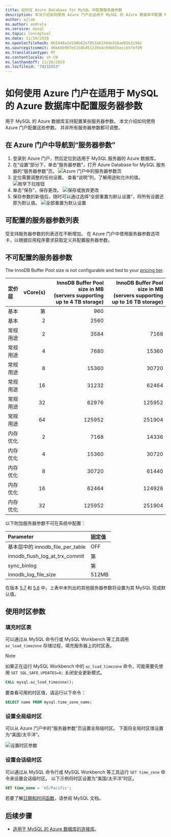 ```yaml
---
title: 如何在 Azure Database for MySQL 中配置服务器参数
description: 本文介绍如何使用 Azure 门户在适用于 MySQL 的 Azure 数据库中配置 MySQL 服务器参数。
author: ajlam
ms.author: andrela
ms.service: mysql
ms.topic: conceptual
ms.date: 11/19/2019
ms.openlocfilehash: 6b5d48a1d198b62af853a6334de41bad01b3c98c
ms.sourcegitcommit: d6b68b907e5158b451239e4c09bb55eccb5fef89
ms.translationtype: MT
ms.contentlocale: zh-CN
ms.lasthandoff: 11/20/2019
ms.locfileid: "74232553"
---
```

# <a name="how-to-configure-server-parameters-in-azure-database-for-mysql-by-using-the-azure-portal"></a>如何使用 Azure 门户在适用于 MySQL 的 Azure 数据库中配置服务器参数

用于 MySQL 的 Azure 数据库支持配置某些服务器参数。 本文介绍如何使用 Azure 门户配置这些参数。 并非所有服务器参数都可调整。

## <a name="navigate-to-server-parameters-on-azure-portal"></a>在 Azure 门户中导航到“服务器参数”

1. 登录到 Azure 门户，然后定位到适用于 MySQL 服务器的 Azure 数据库。
2. 在“设置”部分下，单击“服务器参数”，打开 Azure Database for MySQL 服务器的“服务器参数”页。
![Azure 门户中的服务器参数页](./media/howto-server-parameters/auzre-portal-server-parameters.png)
3. 定位需要调整的任何设置。 查看“说明”列，了解用途和允许的值。
![枚举下拉按钮](./media/howto-server-parameters/3-toggle_parameter.png)
4. 单击“保存”，保存更改。
![保存或放弃更改](./media/howto-server-parameters/4-save_parameters.png)
5. 保存参数的新值后，随时可以通过选择“全部重置为默认设置”，将所有设置还原为默认值。
![全部重置为默认设置](./media/howto-server-parameters/5-reset_parameters.png)

## <a name="list-of-configurable-server-parameters"></a>可配置的服务器参数列表

受支持服务器参数的列表还在不断增加。 在 Azure 门户中使用服务器参数选项卡，以根据应用程序要求获取定义并配置服务器参数。

## <a name="non-configurable-server-parameters"></a>不可配置的服务器参数

The InnoDB Buffer Pool size is not configurable and tied to your [pricing tier](concepts-service-tiers.md).

|**定价层**|**vCore(s)**|**InnoDB Buffer Pool size in MB <br>(servers supporting up to 4 TB storage)**| **InnoDB Buffer Pool size in MB <br>(servers supporting up to 16 TB storage)**|
|:---|---:|---:|---:|
|基本| 第| 960| |
|基本| 2| 2560| |
|常规用途| 2| 3584| 7168|
|常规用途| 4| 7680| 15360|
|常规用途| 8| 15360| 30720|
|常规用途| 16| 31232| 62464|
|常规用途| 32| 62976| 125952|
|常规用途| 64| 125952| 251904|
|内存优化| 2| 7168| 14336|
|内存优化| 4| 15360| 30720|
|内存优化| 8| 30720| 61440|
|内存优化| 16| 62464| 124928|
|内存优化| 32| 125952| 251904|

以下附加服务器参数不可在系统中配置：

|**Parameter**|**固定值**|
| :------------------------ | :-------- |
|基本层中的 innodb_file_per_table|OFF|
|innodb_flush_log_at_trx_commit|第|
|sync_binlog|第|
|innodb_log_file_size|512MB|

在版本 [5.7](https://dev.mysql.com/doc/refman/5.7/en/innodb-parameters.html) 和 [5.6](https://dev.mysql.com/doc/refman/5.6/en/innodb-parameters.html) 中，上表中未列出的其他服务器参数将设置为其 MySQL 现成默认值。

## <a name="working-with-the-time-zone-parameter"></a>使用时区参数

### <a name="populating-the-time-zone-tables"></a>填充时区表

可以通过从 MySQL 命令行或 MySQL Workbench 等工具调用 `az_load_timezone` 存储过程，填充服务器上的时区表。

> [!NOTE]
> 如果正在运行 MySQL Workbench 中的 `az_load_timezone` 命令，可能需要先使用 `SET SQL_SAFE_UPDATES=0;` 关闭安全更新模式。

```sql
CALL mysql.az_load_timezone();
```

要查看可用的时区值，请运行以下命令：

```sql
SELECT name FROM mysql.time_zone_name;
```

### <a name="setting-the-global-level-time-zone"></a>设置全局级时区

可以从 Azure 门户中的“服务器参数”页设置全局级时区。 下面将全局时区值设置为“美国/太平洋”。

![设置时区参数](./media/howto-server-parameters/timezone.png)

### <a name="setting-the-session-level-time-zone"></a>设置会话级时区

可以通过从 MySQL 命令行或 MySQL Workbench 等工具运行 `SET time_zone` 命令来设置会话级时区。 以下示例将时区设置为“美国/太平洋”时区。

```sql
SET time_zone = 'US/Pacific';
```

若要了解[日期和时间函数](https://dev.mysql.com/doc/refman/5.7/en/date-and-time-functions.html#function_convert-tz)，请参阅 MySQL 文档。

## <a name="next-steps"></a>后续步骤

- [适用于 MySQL 的 Azure 数据库的连接库](concepts-connection-libraries.md)。
